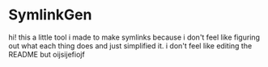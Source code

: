 # SymlinkGen
hi! this a little tool i made to make symlinks because i don't feel like figuring out what each thing does and just simplified it.
i don't feel like editing the README but oijsijefiojf

